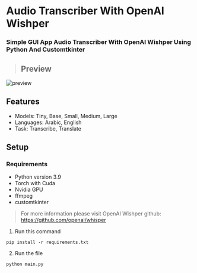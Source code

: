 # **Audio Transcriber With OpenAI Wishper**
	
### Simple GUI App Audio Transcriber With OpenAI Wishper Using Python And Customtkinter

> ## Preview
![preview](https://user-images.githubusercontent.com/63475761/224495737-d7dd2398-b732-4751-bd4f-60e5c5fbefc1.png)

## Features
* Models: Tiny, Base, Small, Medium, Large
* Languages: Arabic, English
* Task: Transcribe, Translate

## Setup

### Requirements
* Python version 3.9
* Torch with Cuda
* Nvidia GPU
* ffmpeg
* customtkinter 

> For more information please visit OpenAI Wishper github: https://github.com/openai/whisper

1. Run this command
```
pip install -r requirements.txt
```
2. Run the file

```
python main.py 
```
